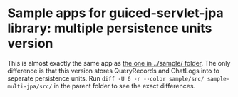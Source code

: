 # Sample apps for guiced-servlet-jpa library: multiple persistence units version

This is almost exactly the same app as [the one in ../sample/ folder](../sample/). The only difference is that this version stores QueryRecords and ChatLogs into to separate persistence units.
Run `diff -U 6 -r --color sample/src/ sample-multi-jpa/src/` in the parent folder to see the exact
differences.
